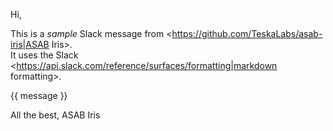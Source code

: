 Hi,

This is a *sample* Slack message from <https://github.com/TeskaLabs/asab-iris|ASAB Iris>.  
It uses the Slack <https://api.slack.com/reference/surfaces/formatting|markdown formatting>.

{{ message }}

All the best,
ASAB Iris
